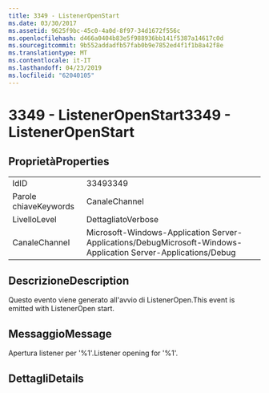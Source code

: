```yaml
---
title: 3349 - ListenerOpenStart
ms.date: 03/30/2017
ms.assetid: 9625f9bc-45c0-4a0d-8f97-34d1672f556c
ms.openlocfilehash: d466a0404b83e5f988936bb141f5387a14617c0d
ms.sourcegitcommit: 9b552addadfb57fab0b9e7852ed4f1f1b8a42f8e
ms.translationtype: MT
ms.contentlocale: it-IT
ms.lasthandoff: 04/23/2019
ms.locfileid: "62040105"
---
```

# <a name="3349---listeneropenstart"></a><span data-ttu-id="cdfca-102">3349 - ListenerOpenStart</span><span class="sxs-lookup"><span data-stu-id="cdfca-102">3349 - ListenerOpenStart</span></span>
## <a name="properties"></a><span data-ttu-id="cdfca-103">Proprietà</span><span class="sxs-lookup"><span data-stu-id="cdfca-103">Properties</span></span>  
  
|||  
|-|-|  
|<span data-ttu-id="cdfca-104">Id</span><span class="sxs-lookup"><span data-stu-id="cdfca-104">ID</span></span>|<span data-ttu-id="cdfca-105">3349</span><span class="sxs-lookup"><span data-stu-id="cdfca-105">3349</span></span>|  
|<span data-ttu-id="cdfca-106">Parole chiave</span><span class="sxs-lookup"><span data-stu-id="cdfca-106">Keywords</span></span>|<span data-ttu-id="cdfca-107">Canale</span><span class="sxs-lookup"><span data-stu-id="cdfca-107">Channel</span></span>|  
|<span data-ttu-id="cdfca-108">Livello</span><span class="sxs-lookup"><span data-stu-id="cdfca-108">Level</span></span>|<span data-ttu-id="cdfca-109">Dettagliato</span><span class="sxs-lookup"><span data-stu-id="cdfca-109">Verbose</span></span>|  
|<span data-ttu-id="cdfca-110">Canale</span><span class="sxs-lookup"><span data-stu-id="cdfca-110">Channel</span></span>|<span data-ttu-id="cdfca-111">Microsoft-Windows-Application Server-Applications/Debug</span><span class="sxs-lookup"><span data-stu-id="cdfca-111">Microsoft-Windows-Application Server-Applications/Debug</span></span>|  
  
## <a name="description"></a><span data-ttu-id="cdfca-112">Descrizione</span><span class="sxs-lookup"><span data-stu-id="cdfca-112">Description</span></span>  
 <span data-ttu-id="cdfca-113">Questo evento viene generato all'avvio di ListenerOpen.</span><span class="sxs-lookup"><span data-stu-id="cdfca-113">This event is emitted with ListenerOpen start.</span></span>  
  
## <a name="message"></a><span data-ttu-id="cdfca-114">Messaggio</span><span class="sxs-lookup"><span data-stu-id="cdfca-114">Message</span></span>  
 <span data-ttu-id="cdfca-115">Apertura listener per '%1'.</span><span class="sxs-lookup"><span data-stu-id="cdfca-115">Listener opening for '%1'.</span></span>  
  
## <a name="details"></a><span data-ttu-id="cdfca-116">Dettagli</span><span class="sxs-lookup"><span data-stu-id="cdfca-116">Details</span></span>
